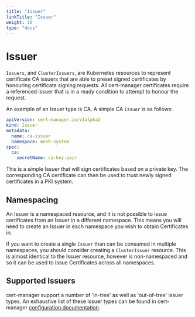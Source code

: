 ```yaml
---
title: "Issuer"
linkTitle: "Issuer"
weight: 10
type: "docs"
---
```


# Issuer

`Issuers`, and `ClusterIssuers`, are Kubernetes resources to represent
certificate CA issuers that are able to preset signed certificates by honouring
certificate signing requests. All cert-manager certificates require a referenced
issuer that is in a ready condition to attempt to honour the request.

An example of an Issuer type is CA. A simple CA `Issuer` is as follows:

```yaml
apiVersion: cert-manager.io/v1alpha2
kind: Issuer
metadata:
  name: ca-issuer
  namespace: mesh-system
spec:
  ca:
    secretName: ca-key-pair
```

This is a simple Issuer that will sign certificates based on a private key. The
corresponding CA certificate can then be used to trust newly signed certificates
in a PKI system.

## Namespacing

An Issuer is a namespaced resource, and it is not possible to issue
certificates from an Issuer in a different namespace. This means you will need
to create an Issuer in each namespace you wish to obtain Certificates in.

If you want to create a single `Issuer` than can be consumed in multiple
namespaces, you should consider creating a `ClusterIssuer` resource. This is
almost identical to the Issuer resource, however is non-namespaced and so it can
be used to issue Certificates across all namespaces.

## Supported Issuers

cert-manager support a number of 'in-tree' as well as 'out-of-tree' issuer
types. An exhaustive list of these issuer types can be found in cert-manager
[configuration documentation](../configuration/_index.md).
